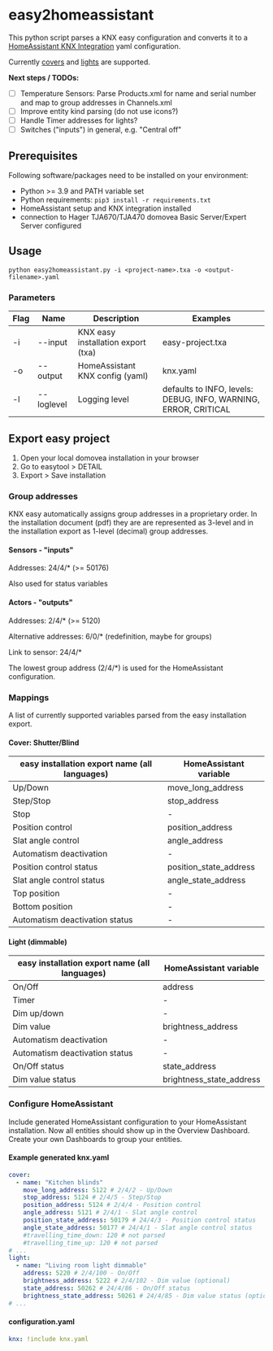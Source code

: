 # easy2homeassistant
This python script parses a KNX easy configuration and converts it to a [HomeAssistant KNX Integration](https://www.home-assistant.io/integrations/knx) yaml configuration.

Currently [covers](https://www.home-assistant.io/integrations/knx/#cover) and [lights](https://www.home-assistant.io/integrations/knx/#light) are supported.

**Next steps / TODOs:**

- [ ] Temperature Sensors: Parse Products.xml for name and serial number and map to group addresses in Channels.xml
- [ ] Improve entity kind parsing (do not use icons?)
- [ ] Handle Timer addresses for lights?
- [ ] Switches ("inputs") in general, e.g. "Central off"

## Prerequisites
Following software/packages need to be installed on your environment:
- Python >= 3.9 and PATH variable set
- Python requirements: `pip3 install -r requirements.txt`
- HomeAssistant setup and KNX integration installed
- connection to Hager TJA670/TJA470 domovea Basic Server/Expert Server configured

## Usage
`python easy2homeassistant.py -i <project-name>.txa -o <output-filename>.yaml`

### Parameters
| Flag | Name       | Description                        | Examples                                                        |
| ---- | ---------- | ---------------------------------- | --------------------------------------------------------------- |
| -i   | --input    | KNX easy installation export (txa) | easy-project.txa                                                |
| -o   | --output   | HomeAssistant KNX config (yaml)    | knx.yaml                                                        |
| -l   | --loglevel | Logging level                      | defaults to INFO, levels: DEBUG, INFO, WARNING, ERROR, CRITICAL |

## Export easy project
1. Open your local domovea installation in your browser
2. Go to easytool > DETAIL
3. Export > Save installation

### Group addresses
KNX easy automatically assigns group addresses in a proprietary order. In the installation document (pdf) they are are represented as 3-level and in the installation export as 1-level (decimal) group addresses.

#### Sensors - "inputs"
Addresses: 24/4/* (>= 50176)

Also used for status variables

#### Actors - "outputs"
Addresses: 2/4/* (>= 5120)

Alternative addresses: 6/0/* (redefinition, maybe for groups)

Link to sensor: 24/4/*

The lowest group address (2/4/*) is used for the HomeAssistant configuration.

### Mappings
A list of currently supported variables parsed from the easy installation export.

#### Cover: Shutter/Blind
| easy installation export name (all languages) | HomeAssistant variable |
| --------------------------------------------- | ---------------------- |
| Up/Down                                       | move_long_address      |
| Step/Stop                                     | stop_address           |
| Stop                                          | -                      |
| Position control                              | position_address       |
| Slat angle control                            | angle_address          |
| Automatism deactivation                       | -                      |
| Position control status                       | position_state_address |
| Slat angle control status                     | angle_state_address    |
| Top position                                  | -                      |
| Bottom position                               | -                      |
| Automatism deactivation status                | -                      |

#### Light (dimmable)
| easy installation export name (all languages) | HomeAssistant variable   |
| --------------------------------------------- | ------------------------ |
| On/Off                                        | address                  |
| Timer                                         | -                        |
| Dim up/down                                   | -                        |
| Dim value                                     | brightness_address       |
| Automatism deactivation                       | -                        |
| Automatism deactivation status                | -                        |
| On/Off status                                 | state_address            |
| Dim value status                              | brightness_state_address |

### Configure HomeAssistant
Include generated HomeAssistant configuration to your HomeAssistant installation. Now all entities should show up in the Overview Dashboard. Create your own Dashboards to group your entities.

#### Example generated knx.yaml
```yaml
cover:
  - name: "Kitchen blinds"
    move_long_address: 5122 # 2/4/2 - Up/Down
    stop_address: 5124 # 2/4/5 - Step/Stop
    position_address: 5124 # 2/4/4 - Position control
    angle_address: 5121 # 2/4/1 - Slat angle control
    position_state_address: 50179 # 24/4/3 - Position control status
    angle_state_address: 50177 # 24/4/1 - Slat angle control status
    #travelling_time_down: 120 # not parsed
    #travelling_time_up: 120 # not parsed
# ...
light:
  - name: "Living room light dimmable"
    address: 5220 # 2/4/100 - On/Off
    brightness_address: 5222 # 2/4/102 - Dim value (optional)
    state_address: 50262 # 24/4/86 - On/Off status
    brightness_state_address: 50261 # 24/4/85 - Dim value status (optional)
# ...
```

#### configuration.yaml
```yaml
knx: !include knx.yaml
```
